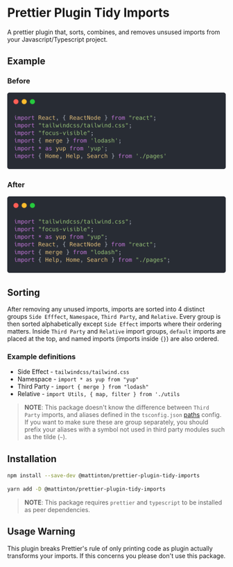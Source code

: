 # Prettier Plugin Tidy Imports

A prettier plugin that, sorts, combines, and removes unsused imports from your Javascript/Typescript project.

## Example

### Before

![input](./images/before.png)

### After

![output](./images/after.png)

## Sorting

After removing any unused imports, imports are sorted into 4 distinct groups `Side Efffect`, `Namespace`, `Third Party`, and `Relative`. Every group is then sorted alphabetically except `Side Effect` imports where their ordering matters. Inside `Third Party` and `Relative` import groups, `default` imports are placed at the top, and named imports (imports inside `{}`) are also ordered.

### Example definitions

- Side Effect - `tailwindcss/tailwind.css`
- Namespace - `import * as yup from "yup"`
- Third Party - `import { merge } from "lodash"`
- Relative - `import Utils, { map, filter } from './utils`

> **NOTE**: This package doesn't know the difference between `Third Party` imports, and aliases defined in the `tsconfig.json` [paths](https://www.typescriptlang.org/docs/handbook/module-resolution.html#path-mapping) config. If you want to make sure these are group separately, you should prefix your aliases with a symbol not used in third party modules such as the tilde (`~`).

## Installation

```sh
npm install --save-dev @mattinton/prettier-plugin-tidy-imports
```

```sh
yarn add -D @mattinton/prettier-plugin-tidy-imports
```

> **NOTE**: This package requires `prettier` and `typescript` to be installed as peer dependencies.

## Usage Warning

This plugin breaks Prettier's rule of only printing code as plugin actually transforms your imports. If this concerns you please don't use this package.
